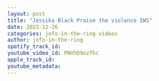 ```yaml
---
layout: post
title: "Jessika Black Praise the violence IWS"
date: 2023-12-26
categories: jofo-in-the-ring videos
author: jofo-in-the-ring
spotify_track_id: 
youtube_video_id: PNVhD9ozThc
apple_track_id: 
youtube_metadata: 
---
```

